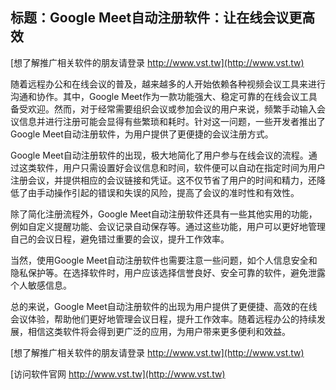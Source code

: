 ## **标题：Google Meet自动注册软件：让在线会议更高效**

[想了解推广相关软件的朋友请登录 http://www.vst.tw](http://www.vst.tw)

随着远程办公和在线会议的普及，越来越多的人开始依赖各种视频会议工具来进行沟通和协作。其中，Google Meet作为一款功能强大、稳定可靠的在线会议工具备受欢迎。然而，对于经常需要组织会议或参加会议的用户来说，频繁手动输入会议信息并进行注册可能会显得有些繁琐和耗时。针对这一问题，一些开发者推出了Google Meet自动注册软件，为用户提供了更便捷的会议注册方式。

Google Meet自动注册软件的出现，极大地简化了用户参与在线会议的流程。通过这类软件，用户只需设置好会议信息和时间，软件便可以自动在指定时间为用户注册会议，并提供相应的会议链接和凭证。这不仅节省了用户的时间和精力，还降低了由手动操作引起的错误和失误的风险，提高了会议的准时性和有效性。

除了简化注册流程外，Google Meet自动注册软件还具有一些其他实用的功能，例如自定义提醒功能、会议记录自动保存等。通过这些功能，用户可以更好地管理自己的会议日程，避免错过重要的会议，提升工作效率。

当然，使用Google Meet自动注册软件也需要注意一些问题，如个人信息安全和隐私保护等。在选择软件时，用户应该选择信誉良好、安全可靠的软件，避免泄露个人敏感信息。

总的来说，Google Meet自动注册软件的出现为用户提供了更便捷、高效的在线会议体验，帮助他们更好地管理会议日程，提升工作效率。随着远程办公的持续发展，相信这类软件将会得到更广泛的应用，为用户带来更多便利和效益。

[想了解推广相关软件的朋友请登录 http://www.vst.tw](http://www.vst.tw)


[访问软件官网 http://www.vst.tw](http://www.vst.tw)
